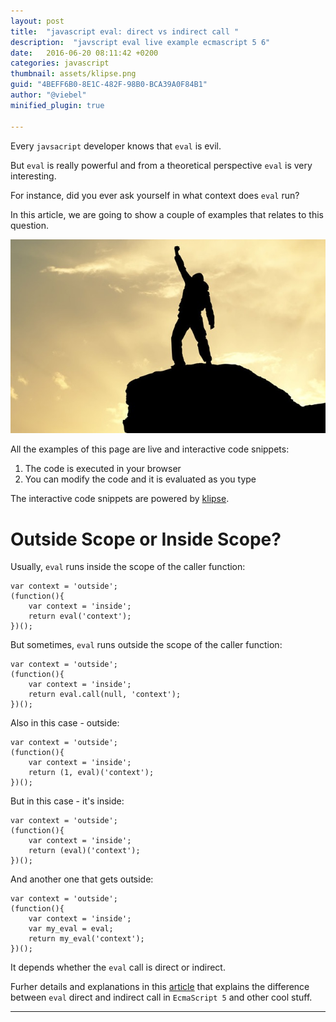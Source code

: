 ```yaml
---
layout: post
title:  "javascript eval: direct vs indirect call "
description:  "javscript eval live example ecmascript 5 6"
date:   2016-06-20 08:11:42 +0200
categories: javascript
thumbnail: assets/klipse.png
guid: "4BEFF6B0-8E1C-482F-98B0-BCA39A0F84B1"
author: "@viebel"
minified_plugin: true

---
```


Every `javsacript` developer knows that `eval` is evil.

But `eval` is really powerful and from a theoretical perspective `eval` is very interesting.

For instance, did you ever ask yourself in what context does `eval` run?

In this article, we are going to show a couple of examples that relates to this question.

![Power](/assets/power.jpg)

All the examples of this page are live and interactive code snippets:

1. The code is executed in your browser
2. You can modify the code and it is evaluated as you type

The interactive code snippets are powered by [klipse](https://github.com/viebel/klipse).

# Outside Scope or Inside Scope?

Usually, `eval` runs inside the scope of the caller function:

~~~klipse-eval-js
var context = 'outside';
(function(){
    var context = 'inside';
    return eval('context');
})();
~~~

But sometimes, `eval` runs outside the scope of the caller function:

~~~klipse-eval-js
var context = 'outside';
(function(){
    var context = 'inside';
    return eval.call(null, 'context');
})();
~~~

Also in this case - outside:

~~~klipse-eval-js
var context = 'outside';
(function(){
    var context = 'inside';
    return (1, eval)('context');
})();
~~~

But in this case - it's inside:

~~~klipse-eval-js
var context = 'outside';
(function(){
    var context = 'inside';
    return (eval)('context');
})();
~~~

And another one that gets outside:

~~~klipse-eval-js
var context = 'outside';
(function(){
    var context = 'inside';
    var my_eval = eval;
    return my_eval('context');
})();
~~~


It depends whether the `eval` call is direct or indirect.

Furher details and explanations in this [article](http://perfectionkills.com/global-eval-what-are-the-options/) that explains the difference between `eval` direct and indirect call in `EcmaScript 5` and other cool stuff.

---
[app-url]: http://app.klipse.tech?blog=klipse

